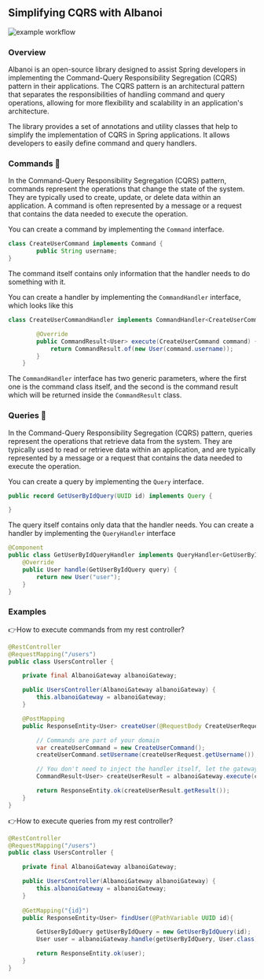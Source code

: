 ## Simplifying CQRS with Albanoi

![example workflow](https://github.com/defrimhasani/albanoi/actions/workflows/maven.yml/badge.svg)

### Overview

Albanoi is an open-source library designed to assist Spring developers in implementing the Command-Query Responsibility Segregation (CQRS) pattern in their applications. The CQRS pattern is an architectural pattern that separates the responsibilities of handling command and query operations, allowing for more flexibility and scalability in an application's architecture.

The library provides a set of annotations and utility classes that help to simplify the implementation of CQRS in Spring applications.
It allows developers to easily define command and query handlers.


### Commands 📝

In the Command-Query Responsibility Segregation (CQRS) pattern, commands represent the operations that change the state of the system. They are typically used to create, update, or delete data within an application. A command is often represented by a message or a request that contains the data needed to execute the operation.

You can create a command by implementing the `Command` interface.
``` java
class CreateUserCommand implements Command {
        public String username;
}
```
The command itself contains only information that the handler needs to do something with it.

You can create a handler by implementing the `CommandHandler` interface, which looks like this
```java
class CreateUserCommandHandler implements CommandHandler<CreateUserCommand, User> {

        @Override
        public CommandResult<User> execute(CreateUserCommand command) {
            return CommandResult.of(new User(command.username));
        }
    }
```
The `CommandHandler` interface has two generic parameters, where the first one is the command class itself, and the second is the command result which will be returned inside the `CommandResult` class.

### Queries 📖

In the Command-Query Responsibility Segregation (CQRS) pattern, queries represent the operations that retrieve data from the system. They are typically used to read or retrieve data within an application, and are typically represented by a message or a request that contains the data needed to execute the operation.

You can create a query by implementing the `Query` interface.
``` java
public record GetUserByIdQuery(UUID id) implements Query {

}
```

The query itself contains only data that the handler needs.
You can create a handler by implementing the `QueryHandler` interface

```java
@Component
public class GetUserByIdQueryHandler implements QueryHandler<GetUserByIdQuery, User> {
    @Override
    public User handle(GetUserByIdQuery query) {
        return new User("user");
    }
}
```

### Examples

👉How to execute commands from my rest controller?
```java
@RestController
@RequestMapping("/users")
public class UsersController {

    private final AlbanoiGateway albanoiGateway;

    public UsersController(AlbanoiGateway albanoiGateway) {
        this.albanoiGateway = albanoiGateway;
    }

    @PostMapping
    public ResponseEntity<User> createUser(@RequestBody CreateUserRequest createUserRequest) {

        // Commands are part of your domain
        var createUserCommand = new CreateUserCommand();
        createUserCommand.setUsername(createUserRequest.getUsername());

        // You don't need to inject the handler itself, let the gateway handle it 😊
        CommandResult<User> createUserResult = albanoiGateway.execute(createUserCommand, User.class);

        return ResponseEntity.ok(createUserResult.getResult());
    }
}
```
👉How to execute queries from my rest controller?
```java
@RestController
@RequestMapping("/users")
public class UsersController {

    private final AlbanoiGateway albanoiGateway;

    public UsersController(AlbanoiGateway albanoiGateway) {
        this.albanoiGateway = albanoiGateway;
    }
    
    @GetMapping("{id}")
    public ResponseEntity<User> findUser(@PathVariable UUID id){

        GetUserByIdQuery getUserByIdQuery = new GetUserByIdQuery(id);
        User user = albanoiGateway.handle(getUserByIdQuery, User.class);

        return ResponseEntity.ok(user);
    }
}
```







